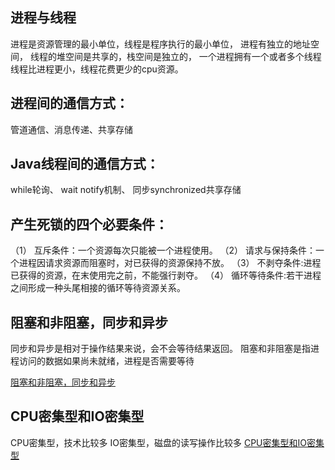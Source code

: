 ## 进程与线程
进程是资源管理的最小单位，线程是程序执行的最小单位，
进程有独立的地址空间，   线程的堆空间是共享的，栈空间是独立的，
一个进程拥有一个或者多个线程
线程比进程更小，线程花费更少的cpu资源。

## 进程间的通信方式：
管道通信、消息传递、共享存储

## Java线程间的通信方式：
while轮询、 wait notify机制、 同步synchronized共享存储

## 产生死锁的四个必要条件：
（1） 互斥条件：一个资源每次只能被一个进程使用。
（2） 请求与保持条件：一个进程因请求资源而阻塞时，对已获得的资源保持不放。
（3） 不剥夺条件:进程已获得的资源，在末使用完之前，不能强行剥夺。
（4） 循环等待条件:若干进程之间形成一种头尾相接的循环等待资源关系。

## 阻塞和非阻塞，同步和异步
同步和异步是相对于操作结果来说，会不会等待结果返回。
阻塞和非阻塞是指进程访问的数据如果尚未就绪，进程是否需要等待

[阻塞和非阻塞，同步和异步](https://blog.csdn.net/reed1991/article/details/53165005)


## CPU密集型和IO密集型
CPU密集型，技术比较多
IO密集型，磁盘的读写操作比较多
[CPU密集型和IO密集型](https://blog.csdn.net/reed1991/article/details/53900628)

